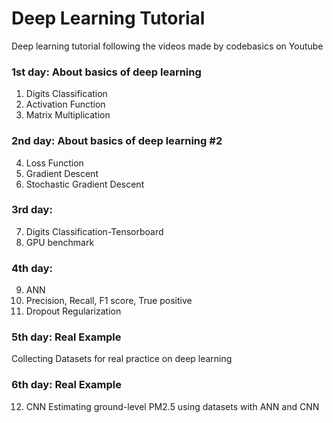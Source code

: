 # Deep Learning Tutorial
Deep learning tutorial following the videos made by codebasics on Youtube

### 1st day: About basics of deep learning
1. Digits Classification
2. Activation Function
3. Matrix Multiplication

### 2nd day: About basics of deep learning #2
4. Loss Function
5. Gradient Descent
6. Stochastic Gradient Descent 

### 3rd day: 
7. Digits Classification-Tensorboard
8. GPU benchmark

### 4th day: 
9. ANN
10. Precision, Recall, F1 score, True positive
11. Dropout Regularization

### 5th day: Real Example
Collecting Datasets for real practice on deep learning  

### 6th day: Real Example
12. CNN
Estimating ground-level PM2.5 using datasets with ANN and CNN
